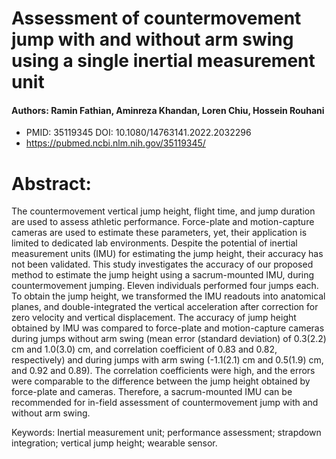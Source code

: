 # Assessment of countermovement jump with and without arm swing using a single inertial measurement unit
#### Authors: Ramin Fathian, Aminreza Khandan, Loren Chiu, Hossein Rouhani
- PMID: 35119345  DOI: 10.1080/14763141.2022.2032296
- https://pubmed.ncbi.nlm.nih.gov/35119345/

# Abstract:
The countermovement vertical jump height, flight time, and jump duration are used to assess athletic performance. Force-plate and motion-capture cameras are used to estimate these parameters, yet, their application is limited to dedicated lab environments. Despite the potential of inertial measurement units (IMU) for estimating the jump height, their accuracy has not been validated. This study investigates the accuracy of our proposed method to estimate the jump height using a sacrum-mounted IMU, during countermovement jumping. Eleven individuals performed four jumps each. To obtain the jump height, we transformed the IMU readouts into anatomical planes, and double-integrated the vertical acceleration after correction for zero velocity and vertical displacement. The accuracy of jump height obtained by IMU was compared to force-plate and motion-capture cameras during jumps without arm swing (mean error (standard deviation) of 0.3(2.2) cm and 1.0(3.0) cm, and correlation coefficient of 0.83 and 0.82, respectively) and during jumps with arm swing (-1.1(2.1) cm and 0.5(1.9) cm, and 0.92 and 0.89). The correlation coefficients were high, and the errors were comparable to the difference between the jump height obtained by force-plate and cameras. Therefore, a sacrum-mounted IMU can be recommended for in-field assessment of countermovement jump with and without arm swing.

Keywords: Inertial measurement unit; performance assessment; strapdown integration; vertical jump height; wearable sensor.

